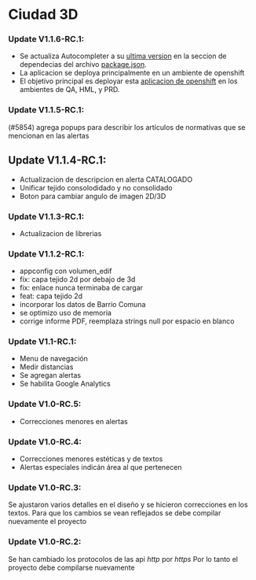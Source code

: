 # Ciudad 3D

### Update V1.1.6-RC.1:
- Se actualiza Autocompleter a su [ultima version](https://www.npmjs.com/package/@usig-gcba/autocompleter/v/2.2.6) en la seccion de dependecias del archivo [package.json](https://repositorio-asi.buenosaires.gob.ar/ssppbe_usig/cur3d/-/blob/master/source/package.json).
- La aplicacion se deploya principalmente en un ambiente de openshift
- El objetivo principal es deployar esta [aplicacion de openshift](http://ciudad3d-app-usig-desarrollo.apps.ocp4-dev.gcba.gob.ar/) en los ambientes de QA, HML, y PRD.

### Update V1.1.5-RC.1:
(#5854) agrega popups para describir los artículos de normativas que se mencionan en las alertas

## Update V1.1.4-RC.1:
- Actualizacion de descripcion en alerta CATALOGADO
- Unificar tejido consolodidado y no consolidado
- Boton para cambiar angulo de imagen 2D/3D

### Update V1.1.3-RC.1:
- Actualizacion de librerias

### Update V1.1.2-RC.1:
- appconfig con volumen_edif
- fix: capa tejido 2d por debajo de 3d
- fix: enlace nunca terminaba de cargar
- feat: capa tejido 2d
- incorporar los datos de Barrio Comuna
- se optimizo uso de memoria
- corrige informe PDF, reemplaza strings null por espacio en blanco 

### Update V1.1-RC.1:
- Menu de navegación
- Medir distancias
- Se agregan alertas
- Se habilita Google Analytics

### Update V1.0-RC.5:
- Correcciones menores en alertas

### Update V1.0-RC.4:
- Correcciones menores estéticas y de textos
- Alertas especiales indicán área al que pertenecen

### Update V1.0-RC.3:
Se ajustaron varios detalles en el diseño y se hicieron correcciones en los textos.
Para que los cambios se vean reflejados se debe compilar nuevamente el proyecto

### Update V1.0-RC.2:
Se han cambiado los protocolos de las api *http* por *https*
Por lo tanto el proyecto debe compilarse nuevamente

